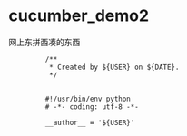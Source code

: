 # cucumber_demo2
网上东拼西凑的东西



             /**
              * Created by ${USER} on ${DATE}.  
              */
 
 
             #!/usr/bin/env python
             # -*- coding: utf-8 -*-

             __author__ = '${USER}'



 
 
